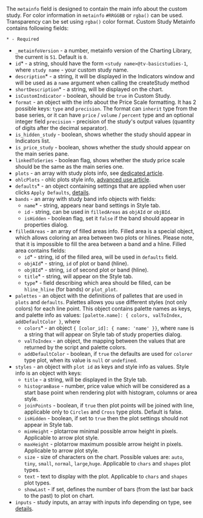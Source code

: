 The `metainfo` field is designed to contain the main info about the custom study.
For color information in `metainfo` `#RRGGBB` or `rgba()` can be used. Transparency can be set using `rgba()` color format.
Custom Study Metainfo contains following fields:

`* - Required`

* `_metainfoVersion` - a number, metainfo version of the Charting Library, the current is `51`. Default is `0`.
* `id`* - a string, should have the form `<study name>@tv-basicstudies-1`, where `study name` - your custom study name.
* `description`* - a string, it will be displayed in the Indicators window and will be used as a `name` argument when calling the createStudy method
* `shortDescription`* - a string, will be displayed on the chart.
* `isCustomIndicator` - boolean, should be `true` in Custom Study.
* `format` - an object with the info about the Price Scale formatting. It has 2 possible keys: `type` and `precision`. The format can `inherit` type from the base series, or it can have `price` / `volume` / `percent` type and an optional integer field `precision` - precision of the study's output values (quantity of digits after the decimal separator).
* `is_hidden_study` - boolean, shows whether the study should appear in Indicators list.
* `is_price_study` - boolean, shows whether the study should appear on the main series pane.
* `linkedToSeries` - boolean flag, shows whether the study price scale should be the same as the main series one.
* `plots` - an array with study plots info, see [dedicated article](Custom-Studies-Plots).
* `ohlcPlots` - ohlc plots style info, [advanced use article](Custom-Studies-OHLC-Plots).
* `defaults`* - an object containing settings that are applied when user clicks `Apply Defaults`, [details](Custom-Studies-Defaults).
* `bands` - an array with study band info objects with fields:
  * `name`* - string, appears near band settings in Style tab.
  * `id` - string, can be used in `filledAreas` as `objAId` or `objBId`.
  * `isHidden` - boolean flag, set it `false` if the band should appear in properties dialog.
* `filledAreas` - an array of filled areas info. Filled area is a special object, which allows coloring an area between two plots or hlines. Please note, that it is impossible to fill the area between a band and a hline. Filled area contains fields:
  * `id`* - string, id of the filled area, will be used in `defaults` field.
  * `objAId`* - string, `id` of plot or band (hline).
  * `objBId`* - string, `id` of second plot or band (hline).
  * `title`* - string, will appear on the Style tab.
  * `type`* - field describing which area should be filled, can be `hline_hline` (for bands) or `plot_plot`.
* `palettes` - an object with the definitions of palletes that are used in `plots` and `defaults`. Palettes allows you use different styles (not only colors) for each line point. This object contains palette names as keys, and palette info as values: `[palette.name]: { colors, valToIndex, addDefaultColor }`, where
  * `colors`* - an object `{ [color_id]: { name: 'name' }}`, where `name` is a string that will appear on Style tab of study properties dialog.
  * `valToIndex` - an object, the mapping between the values that are returned by the script and palette colors.
  * `addDefaultColor` - boolean, if `true` the defaults are used for `colorer` type plot, when its value is `null` or `undefined`.
* `styles` - an object with `plot id` as keys and style info as values. Style info is an object with keys:
  * `title` - a string, will be displayed in the Style tab.
  * `histogramBase` - number, price value which will be considered as a start base point when rendering plot with histogram, columns or area style.
  * `joinPoints` - boolean, if `true` then plot points will be joined with line, applicable only to `Circles` and `Cross` type plots. Default is false.
  * `isHidden` - boolean, if set to `true` then the plot settings should not appear in Style tab.
  * `minHeight` - plotarrow minimal possible arrow height in pixels. Applicable to arrow plot style.
  * `maxHeight` - plotarrow maximum possible arrow height in pixels. Applicable to arrow plot style.
  * `size` - size of characters on the chart. Possible values are: `auto`, `tiny`, `small`, `normal`, `large`,`huge`. Applicable to `chars` and `shapes` plot types.
  * `text` - text to display with the plot. Applicable to `chars` and `shapes` plot types.
  * `showLast` - if set, defines the number of bars (from the last bar back to the past) to plot on chart.
* `inputs` - study inputs, an array with inputs info depending on type, see [details](Custom-Studies-Inputs).
